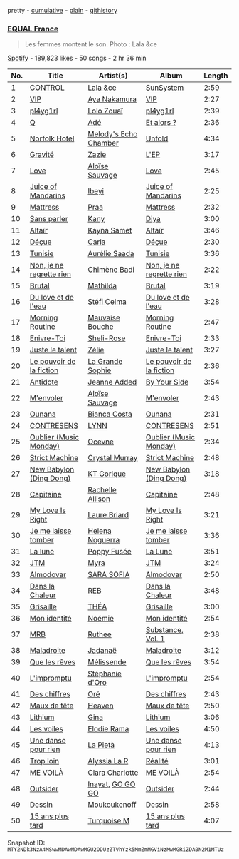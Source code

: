 pretty - [cumulative](/playlists/cumulative/37i9dQZF1DX4kZR8vL5oVX.md) - [plain](/playlists/plain/37i9dQZF1DX4kZR8vL5oVX) - [githistory](https://github.githistory.xyz/mackorone/spotify-playlist-archive/blob/main/playlists/plain/37i9dQZF1DX4kZR8vL5oVX)

### [EQUAL France](https://open.spotify.com/playlist/37i9dQZF1DX4kZR8vL5oVX)

> Les femmes montent le son\. Photo : Lala &ce

[Spotify](https://open.spotify.com/user/spotify) - 189,823 likes - 50 songs - 2 hr 36 min

| No. | Title | Artist(s) | Album | Length |
|---|---|---|---|---|
| 1 | [CONTROL](https://open.spotify.com/track/0BJQL4uOXzJCwtVQO141SQ) | [Lala &ce](https://open.spotify.com/artist/1AKP8Tnz8KfOdRM4mqvNtF) | [SunSystem](https://open.spotify.com/album/2iZTwsFoNuV7KywtKM7lVT) | 2:59 |
| 2 | [VIP](https://open.spotify.com/track/6NCJTDAQsOErJGv7mhdvsB) | [Aya Nakamura](https://open.spotify.com/artist/7IlRNXHjoOCgEAWN5qYksg) | [VIP](https://open.spotify.com/album/4CwFdN37OjqRPYh4nri0w2) | 2:27 |
| 3 | [pl4yg1rl](https://open.spotify.com/track/3xA9Cta8gafKNV1xNpMK2r) | [Lolo Zouaï](https://open.spotify.com/artist/2qDIR2WlcW3llkGqJWg9VJ) | [pl4yg1rl](https://open.spotify.com/album/1xQEgoJUeY0K2pc0p8LLXG) | 2:39 |
| 4 | [Q](https://open.spotify.com/track/5hGUYAw9wrOpRBank5mIV9) | [Adé](https://open.spotify.com/artist/3NIFl4tsySuu3eu8Yt8c0s) | [Et alors ?](https://open.spotify.com/album/2UKWuWCmesuNXNsFbdbEVw) | 2:36 |
| 5 | [Norfolk Hotel](https://open.spotify.com/track/78YBItbz15ENXz3F67cDno) | [Melody's Echo Chamber](https://open.spotify.com/artist/1S0vL284jxZYKtZQ2jsQ2X) | [Unfold](https://open.spotify.com/album/7M9pKniOt8uH8sWQwdQFMD) | 4:34 |
| 6 | [Gravité](https://open.spotify.com/track/5fBkJQXG6UiwGUkZtkVMKz) | [Zazie](https://open.spotify.com/artist/3FLS6y4AR3126l4D06V0ZD) | [L'EP](https://open.spotify.com/album/30Sl2MlX4q0DBQni39JFFo) | 3:17 |
| 7 | [Love](https://open.spotify.com/track/0crgq6PLl60iznPz45NEHP) | [Aloïse Sauvage](https://open.spotify.com/artist/5LYSuLVsB6OVxkDY107AyQ) | [Love](https://open.spotify.com/album/0uKQKIBzN5kpJSuiybdgVt) | 2:45 |
| 8 | [Juice of Mandarins](https://open.spotify.com/track/6bhvNNx8aX9HPgOvr37gi7) | [Ibeyi](https://open.spotify.com/artist/5Q8NEHGX70m1kkojbtm8wa) | [Juice of Mandarins](https://open.spotify.com/album/60XsW89G7Tq5vj3bnNveMY) | 2:25 |
| 9 | [Mattress](https://open.spotify.com/track/117LsXmdWsAaodcvRBQfYe) | [Praa](https://open.spotify.com/artist/2BEp4lORHjjxT1zuqRTxIt) | [Mattress](https://open.spotify.com/album/2jNE05koiPr9OupkN8NG7b) | 2:32 |
| 10 | [Sans parler](https://open.spotify.com/track/4TG1is37AKB2ssrWIENYBw) | [Kany](https://open.spotify.com/artist/0bD7mEP1eG7KRK84O1SjkF) | [Diya](https://open.spotify.com/album/3GFQBfgqtvfEe8fjn7b0g4) | 3:00 |
| 11 | [Altaïr](https://open.spotify.com/track/3MqUS4BDyK2p4L1ydqXRYT) | [Kayna Samet](https://open.spotify.com/artist/3qLpAs6VLppZrKlI0CXK6k) | [Altaïr](https://open.spotify.com/album/5GZSqUuKkETaKYOtEBSwD4) | 3:46 |
| 12 | [Déçue](https://open.spotify.com/track/7lcciWNpJlTYwyxVIPAGjB) | [Carla](https://open.spotify.com/artist/7dgCfYEmAX7OxaYWgCGxAr) | [Déçue](https://open.spotify.com/album/0D0P4sA5zO4EYH41yFFhTD) | 2:30 |
| 13 | [Tunisie](https://open.spotify.com/track/1fj8TuCYneYtKsVmIJG4N6) | [Aurélie Saada](https://open.spotify.com/artist/4hXlAArOvdCE7yvxblLjHh) | [Tunisie](https://open.spotify.com/album/6Ru27IhNy926jX1r4dpa0G) | 3:36 |
| 14 | [Non, je ne regrette rien](https://open.spotify.com/track/3v6J3r5vvdsuSYhXxtpoJB) | [Chimène Badi](https://open.spotify.com/artist/04kcokUKRXC8btCcOMLi8z) | [Non, je ne regrette rien](https://open.spotify.com/album/2CEz7hWhfPXGkMfaProcaw) | 2:22 |
| 15 | [Brutal](https://open.spotify.com/track/4CFXJ7j7YRfx1hhnGeRgd2) | [Mathilda](https://open.spotify.com/artist/3G3kiaWiTm0mUdzujLRuji) | [Brutal](https://open.spotify.com/album/0mooNMz8mNrlH7SjQF8TXH) | 3:19 |
| 16 | [Du love et de l'eau](https://open.spotify.com/track/7Kw007ZdpJK64xwI5GHDsa) | [Stéfi Celma](https://open.spotify.com/artist/0fMSqSfAS3Bv91cw1QBkXZ) | [Du love et de l'eau](https://open.spotify.com/album/2TobEk26m7VGC1MVMUMBSk) | 3:28 |
| 17 | [Morning Routine](https://open.spotify.com/track/2NkaoVNbCdy61p8OZwSKj6) | [Mauvaise Bouche](https://open.spotify.com/artist/5kmLM9mSvPHT8SxGS9DqCo) | [Morning Routine](https://open.spotify.com/album/6ANSi4Fg2BMTmbpurZxMPs) | 2:47 |
| 18 | [Enivre\-Toi](https://open.spotify.com/track/09YuxzYQ3H1mgYORxsUPcZ) | [Sheli\-Rose](https://open.spotify.com/artist/4fSnFfDmsZhnsH1ec8bmEF) | [Enivre\-Toi](https://open.spotify.com/album/5ZyBZ2VLqEIxJ7YHqRtcRV) | 2:33 |
| 19 | [Juste le talent](https://open.spotify.com/track/10tDhzLvMjWYjOuumnCGdx) | [Zélie](https://open.spotify.com/artist/0TGeOStDbxqVi8UJdBQsEx) | [Juste le talent](https://open.spotify.com/album/7f6D22X9OlC1JIOBNf2eVX) | 3:27 |
| 20 | [Le pouvoir de la fiction](https://open.spotify.com/track/6x4irM2szQwYoWtybJCnW9) | [La Grande Sophie](https://open.spotify.com/artist/76IqDKTydgWzyIuNpUD3Jg) | [Le pouvoir de la fiction](https://open.spotify.com/album/6GC2dnUzWME9nGWTElpIQh) | 2:36 |
| 21 | [Antidote](https://open.spotify.com/track/6hfyg01cT0psERGwblYKs0) | [Jeanne Added](https://open.spotify.com/artist/5TEGxYftTkeKmLXkZjHNUE) | [By Your Side](https://open.spotify.com/album/4lfxrZaJHbw7kbE6yZ2arb) | 3:54 |
| 22 | [M'envoler](https://open.spotify.com/track/2ODg2TeOl92FZugDpBG1Xh) | [Aloïse Sauvage](https://open.spotify.com/artist/5LYSuLVsB6OVxkDY107AyQ) | [M'envoler](https://open.spotify.com/album/0iToTNo1vgFuk1WLRZNBbh) | 2:43 |
| 23 | [Ounana](https://open.spotify.com/track/5vG6arj1VenNFvm33XTAoP) | [Bianca Costa](https://open.spotify.com/artist/1DcL22xdIWcdNa4ZHaXZjT) | [Ounana](https://open.spotify.com/album/5usO7FkdsJQRcRL3FckUFH) | 2:31 |
| 24 | [CONTRESENS](https://open.spotify.com/track/30VhZNP5duxROC70ugow1w) | [LYNN](https://open.spotify.com/artist/2iKQgImU0tNvy43Qs0lfyX) | [CONTRESENS](https://open.spotify.com/album/2Z9Yj4fLaNRaWNGzzc94FY) | 2:51 |
| 25 | [Oublier \(Music Monday\)](https://open.spotify.com/track/7dx2Fl6o4UqRT6sUNskitx) | [Ocevne](https://open.spotify.com/artist/0K4D8NX2d2sMQlvWcfLhSL) | [Oublier \(Music Monday\)](https://open.spotify.com/album/7FrXZtOcGmHoIqCsh2TD22) | 2:34 |
| 26 | [Strict Machine](https://open.spotify.com/track/5JqCNsl6WOfoo459O2aCSt) | [Crystal Murray](https://open.spotify.com/artist/2lRXAjsNoYGqyYkgHxk5OH) | [Strict Machine](https://open.spotify.com/album/2o35pypSO4z5NzRG7aVFM3) | 2:48 |
| 27 | [New Babylon \(Ding Dong\)](https://open.spotify.com/track/6ZwcJ3aM7wUfAQUqrmoad1) | [KT Gorique](https://open.spotify.com/artist/2UQaGEb3EMAa01ibiQaEsh) | [New Babylon \(Ding Dong\)](https://open.spotify.com/album/42WWZHsT2XEUfTKPjmBl5p) | 3:18 |
| 28 | [Capitaine](https://open.spotify.com/track/6YXKWDzApCClFLG2Q4E9Lc) | [Rachelle Allison](https://open.spotify.com/artist/5M0cj31cGkk0sbevwtSG52) | [Capitaine](https://open.spotify.com/album/79rMntmBrEnavBiAdxHAHW) | 2:48 |
| 29 | [My Love Is Right](https://open.spotify.com/track/4sFe0QbAZEE5nEAXRyy7Xx) | [Laure Briard](https://open.spotify.com/artist/01kBbtD0A37qtJ9EdA3Fm1) | [My Love Is Right](https://open.spotify.com/album/3S0AW0edQgeyAc4qs6lJ5C) | 3:21 |
| 30 | [Je me laisse tomber](https://open.spotify.com/track/79j7MleSkzvg1jI20h9d74) | [Helena Noguerra](https://open.spotify.com/artist/4nclLyMzRhXUJvQU89sTm6) | [Je me laisse tomber](https://open.spotify.com/album/5XlrP7JmKVpK0MrvFDNRw5) | 3:36 |
| 31 | [La lune](https://open.spotify.com/track/69UYh1FffcoJcadeOiIpOt) | [Poppy Fusée](https://open.spotify.com/artist/5IFUbcd4w9UlVpsMNfY4FT) | [La Lune](https://open.spotify.com/album/6bK58gR6Koh8O94W9qevFm) | 3:51 |
| 32 | [JTM](https://open.spotify.com/track/2qBSFAWO96E9Vy4RcFaXiR) | [Myra](https://open.spotify.com/artist/0CREEnqrPXZUTyHKATsUWE) | [JTM](https://open.spotify.com/album/12HDdGXjVHHLiuNc5ZAuWW) | 3:24 |
| 33 | [Almodovar](https://open.spotify.com/track/6FJH3I476biUvEjQYsZbaY) | [SARA SOFIA](https://open.spotify.com/artist/1gpoxohUsapx6qpKkyOCWL) | [Almodovar](https://open.spotify.com/album/1X6JmfZc1G4H27JhmCCVlq) | 2:50 |
| 34 | [Dans la Chaleur](https://open.spotify.com/track/027KMnt9OZofLLFvJeGTWZ) | [REB](https://open.spotify.com/artist/6wAoRA0lIGIzF1SmduUg32) | [Dans la Chaleur](https://open.spotify.com/album/2tYY9qw3JkrNrlEfUToQ2U) | 3:48 |
| 35 | [Grisaille](https://open.spotify.com/track/6yLhM0azbIFm0TTjExXyx7) | [THÉA](https://open.spotify.com/artist/6GGkEuZHoNpJsKYNZml2gL) | [Grisaille](https://open.spotify.com/album/0BWHhXM5vMsHrMZqX6f3Oi) | 3:00 |
| 36 | [Mon identité](https://open.spotify.com/track/5bbcWihkD1ccm8woYyCfXN) | [Noémie](https://open.spotify.com/artist/6I4Y1OpnBcs0srZPVBGAxO) | [Mon identité](https://open.spotify.com/album/6QhT1vDeToj5Ds6LX29dxB) | 2:54 |
| 37 | [MRB](https://open.spotify.com/track/2cjgFTARCIR9oGHfH4h33f) | [Ruthee](https://open.spotify.com/artist/43Lkhar9oQ9sIpFXzwhe0T) | [Substance, Vol\. 1](https://open.spotify.com/album/7EUuntezCgCSJAZpKt89xG) | 2:38 |
| 38 | [Maladroite](https://open.spotify.com/track/10ZFy3BaH8YNalucqf9Hgg) | [Jadanaë](https://open.spotify.com/artist/7qWpcLPHqE4eMj41jlOjvs) | [Maladroite](https://open.spotify.com/album/0yGyHMBm1dcR2QBiRHwIoj) | 3:12 |
| 39 | [Que les rêves](https://open.spotify.com/track/2RCnfQhmyXQGmYMRBQz7EF) | [Mélissende](https://open.spotify.com/artist/1WQ43Zwk8Ry5Q6Y46OWJkt) | [Que les rêves](https://open.spotify.com/album/5Kw43QcnJd9SDKcgr3gvwG) | 3:54 |
| 40 | [L'impromptu](https://open.spotify.com/track/4sZYEhggoilJ0t1fRKqMon) | [Stéphanie d'Oro](https://open.spotify.com/artist/5K1N9ke3dgGnrWmasCHQT3) | [L'impromptu](https://open.spotify.com/album/7euVlwXWzDrdDJtZCebKWD) | 2:54 |
| 41 | [Des chiffres](https://open.spotify.com/track/3P3XSkJkFbdEom2Hbc7A9z) | [Oré](https://open.spotify.com/artist/0VX9r6wU2vWrUg3EnKZVj4) | [Des chiffres](https://open.spotify.com/album/2A2vWtWqKaPumHvyibX6EJ) | 2:43 |
| 42 | [Maux de tête](https://open.spotify.com/track/13D5HrejdIzNzPnaQjnx0N) | [Heaven](https://open.spotify.com/artist/3JHcjQW200sbrGQeWPeRnG) | [Maux de tête](https://open.spotify.com/album/6OC9Rbnw6pu2hfPgSzls7Y) | 2:50 |
| 43 | [Lithium](https://open.spotify.com/track/4fEATCg8Kor1Pp7C3U7Zk6) | [Gina](https://open.spotify.com/artist/46UUjj9c7Qx8SxLogphyzH) | [Lithium](https://open.spotify.com/album/2Wz5T4OoFq9p7muAX0U100) | 3:06 |
| 44 | [Les voiles](https://open.spotify.com/track/5sEC7iaiegqDh3GtxRfyyd) | [Elodie Rama](https://open.spotify.com/artist/7szuplhzxUcgWSPs2CXys3) | [Les voiles](https://open.spotify.com/album/1OBpGQvMbeMzrPNKBOVo2r) | 4:50 |
| 45 | [Une danse pour rien](https://open.spotify.com/track/6DsnFSxccQe4SGMPpZSOkx) | [La Pietà](https://open.spotify.com/artist/5P0atd21WQems5FDKnBysF) | [Une danse pour rien](https://open.spotify.com/album/5C0WfzSs1wWrN3wiE6j9RA) | 4:13 |
| 46 | [Trop loin](https://open.spotify.com/track/6yJCoVdB2Lf89ep9khOYp4) | [Alyssia La R](https://open.spotify.com/artist/76rkN3xGb4V2icAaLdAeVO) | [Réalité](https://open.spotify.com/album/3hkgmqI7y6Vr9at4N7VPVc) | 3:01 |
| 47 | [ME VOILÀ](https://open.spotify.com/track/3qJzUKj78n8JzdxFjkfkGr) | [Clara Charlotte](https://open.spotify.com/artist/2j2XsTjam1x6HjXkoPu2ki) | [ME VOILÀ](https://open.spotify.com/album/1xmDvMNKREJDfHBVjexEnm) | 2:54 |
| 48 | [Outsider](https://open.spotify.com/track/7ocQ4cvIfJBzZClMPvoWjE) | [Inayat](https://open.spotify.com/artist/3dhYxA8Qs2Y1Nt93uU7ey6), [GO GO GO](https://open.spotify.com/artist/4LahtNGtJiYUVUTw6yjR8f) | [Outsider](https://open.spotify.com/album/472lwBkjiGklRs51cQgJey) | 2:44 |
| 49 | [Dessin](https://open.spotify.com/track/4e0a4fagqACP5WioqMJADN) | [Moukoukenoff](https://open.spotify.com/artist/5ttzh5c5okYxvTOEaEgL7S) | [Dessin](https://open.spotify.com/album/42YwVNaBOZ1obLg0Eazcaq) | 2:58 |
| 50 | [15 ans plus tard](https://open.spotify.com/track/0OhEJjCKb7kmAaxSiaEp7Z) | [Turquoise M](https://open.spotify.com/artist/3MbVetgAiX77R6xRxd8D1V) | [15 ans plus tard](https://open.spotify.com/album/1dCOnLcoy6Ybdfaez34viY) | 4:07 |

Snapshot ID: `MTY2NDk3NzA4MSwwMDAwMDAwMGU2ODUzZTVhYzk5MmZmMGViNzMwMGRiZDA0N2M1MTUz`
